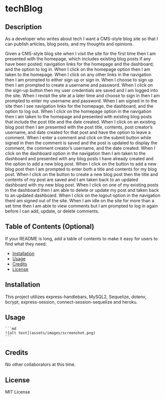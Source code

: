 # techBlog

## Description

As a developer who writes about tech I want a CMS-style blog site so that I can publish articles, blog posts, and my thoughts and opinions.

Given a CMS-style blog site when I visit the site for the first time then I am presented with the homepage, which includes existing blog posts if any have been posted; navigation links for the homepage and the dashboard; and the option to log in.
When I click on the homepage option then I am taken to the homepage.
When I click on any other links in the navigation then I am prompted to either sign up or sign in.
When I choose to sign up then I am prompted to create a username and password.
When I click on the sign-up button then my user credentials are saved and I am logged into the site.
When I revisit the site at a later time and choose to sign in then I am prompted to enter my username and password.
When I am signed in to the site then I see navigation links for the homepage, the dashboard, and the option to log out.
When I click on the homepage option in the navigation then I am taken to the homepage and presented with existing blog posts that include the post title and the date created.
When I click on an existing blog post then I am presented with the post title, contents, post creator’s username, and date created for that post and have the option to leave a comment.
When I enter a comment and click on the submit button while signed in then the comment is saved and the post is updated to display the comment, the comment creator’s username, and the date created.
When I click on the dashboard option in the navigation then I am taken to the dashboard and presented with any blog posts I have already created and the option to add a new blog post.
When I click on the button to add a new blog post then I am prompted to enter both a title and contents for my blog post.
When I click on the button to create a new blog post then the title and contents of my post are saved and I am taken back to an updated dashboard with my new blog post.
When I click on one of my existing posts in the dashboard then I am able to delete or update my post and taken back to an updated dashboard.
When I click on the logout option in the navigation thenI am signed out of the site.
When I am idle on the site for more than a set time then I am able to view comments but I am prompted to log in again before I can add, update, or delete comments.

## Table of Contents (Optional)

If your README is long, add a table of contents to make it easy for users to find what they need.

- [Installation](#installation)
- [Usage](#usage)
- [Credits](#credits)
- [License](#license)

## Installation

This project utilizes express-handlebars, MySQL2, Sequelize, dotenv, bcrypt, express-session, connect-session-sequelize and heroku. 

## Usage

    ```md
    ![alt text](assets/images/screenshot.png)
    ```

## Credits

No other collaborators at this time.

## License

MIT License

